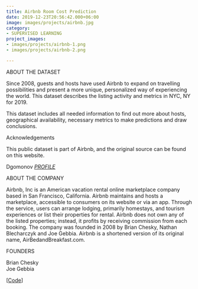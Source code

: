 ```yaml
---
title: Airbnb Room Cost Prediction
date: 2019-12-23T20:56:42.000+06:00
image: images/projects/airbnb.jpg
category:
- SUPERVISED LEARNING
project_images:
- images/projects/airbnb-1.png
- images/projects/airbnb-2.png

---
```

ABOUT THE DATASET

Since 2008, guests and hosts have used Airbnb to expand on travelling possibilities and present a more unique, personalized way of experiencing the world. This dataset describes the listing activity and metrics in NYC, NY for 2019.

This dataset includes all needed information to find out more about hosts, geographical availability, necessary metrics to make predictions and draw conclusions.

Acknowledgements

This public dataset is part of Airbnb, and the original source can be found on this website.

Dgomonov [_PROFILE_](https://www.kaggle.com/dgomonov)

ABOUT THE COMPANY

Airbnb, Inc is an American vacation rental online marketplace company based in San Francisco, California. Airbnb maintains and hosts a marketplace, accessible to consumers on its website or via an app. Through the service, users can arrange lodging, primarily homestays, and tourism experiences or list their properties for rental. Airbnb does not own any of the listed properties; instead, it profits by receiving commission from each booking. The company was founded in 2008 by Brian Chesky, Nathan Blecharczyk and Joe Gebbia. Airbnb is a shortened version of its original name, AirBedandBreakfast.com.

FOUNDERS

Brian Chesky  
Joe Gebbia

\[[Code](https://github.com/VIMALRANJEEV/my_work/blob/master/IBM/Airbnb/Airbnb_supervised.ipynb)\]